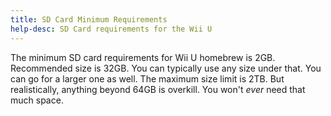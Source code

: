 ```yaml
---
title: SD Card Minimum Requirements
help-desc: SD Card requirements for the Wii U
---
```


The minimum SD card requirements for Wii U homebrew is 2GB. 
Recommended size is 32GB. You can typically use any size under that. You can go for a larger one as well. The maximum size limit is 2TB. 
But realistically, anything beyond 64GB is overkill. You won't *ever* need that much space.
